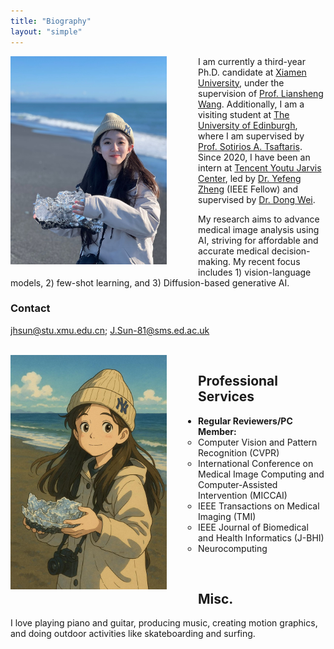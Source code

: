 ```yaml
---
title: "Biography"
layout: "simple"
---
```


<img src="./jh.jpg" width="250px" alt="Image" style="float: left; margin-right: 50px; margin-bottom: 20px;">

I am currently a third-year Ph.D. candidate at [Xiamen University](https://www.xmu.edu.cn/), under the supervision of [Prof. Liansheng Wang](https://xmu-lswang.github.io/). Additionally, I am a visiting student at [The University of Edinburgh](https://www.ed.ac.uk/), where I am supervised by [Prof. Sotirios A. Tsaftaris](https://vios.science/team/tsaftaris). Since 2020, I have been an intern at [Tencent Youtu Jarvis Center](https://jarvislab.tencent.com/index-en.html), led by [Dr. Yefeng Zheng](https://scholar.google.com/citations?hl=en&user=vAIECxgAAAAJ) (IEEE Fellow) and supervised by [Dr. Dong Wei](https://scholar.google.com/citations?user=njMpTPwAAAAJ&hl=en).

My research aims to advance medical image analysis using AI, striving for affordable and accurate medical decision-making. My recent focus includes 1) vision-language models, 2) few-shot learning, and 3) Diffusion-based generative AI.

### Contact
jhsun@stu.xmu.edu.cn; J.Sun-81@sms.ed.ac.uk


<br clear="left"/>

<img src="./jh2.JPG" width="250px" alt="Image" style="float: left; margin-right: 50px; margin-bottom: 10px;">

## Professional Services

- **Regular Reviewers/PC Member:**
  - Computer Vision and Pattern Recognition (CVPR)
  - International Conference on Medical Image Computing and Computer-Assisted Intervention (MICCAI)
  - IEEE Transactions on Medical Imaging (TMI)
  - IEEE Journal of Biomedical and Health Informatics (J-BHI)
  - Neurocomputing

<!--
- **Memberships:**
  - MICCAI Student
-->

<br>

## Misc.


I love playing piano and guitar, producing music, creating motion graphics, and doing outdoor activities like skateboarding and surfing.


